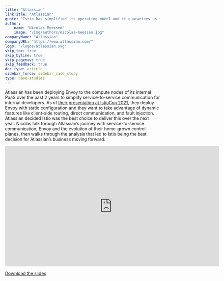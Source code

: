 ```yaml
---
title: "Atlassian"
linkTitle: "Atlassian"
quote: "Istio has simplified its operating model and it guarantees us the possibility to extend and benefit from the support of a large part of the Kubernetes ecosystem."
author:
    name: "Nicolas Meessen"
    image: "/img/authors/nicolas-meessen.jpg"
companyName: "Atlassian"
companyURL: "https://www.atlassian.com/"
logo: "/logos/atlassian.svg"
skip_toc: true
skip_byline: true
skip_pagenav: true
skip_feedback: true
doc_type: article
sidebar_force: sidebar_case_study
type: case-studies
---
```


Atlassian has been deploying Envoy to the compute nodes of its internal PaaS over the past 2 years to simplify service-to-service communication for internal developers. As of [their presentation at IstioCon 2021](https://events.istio.io/istiocon-2021/sessions/going-dynamic-with-envoy-at-atlassian/), they deploy Envoy with static configuration and they want to take advantage of dynamic features like client-side routing, direct communication, and fault injection. Atlassian decided Istio was the best choice to deliver this over the next year. Nicolas talk through Atlassian’s journey with service-to-service communication, Envoy and the evolution of their home-grown control planes, then walks through the analysis that led to Istio being the best decision for Atlassian’s business moving forward.

<iframe width="696" height="392" src="https://www.youtube-nocookie.com/embed/iAyVhjuA1HE" title="YouTube video player" frameborder="0" allow="accelerometer; autoplay; clipboard-write; encrypted-media; gyroscope; picture-in-picture" allowfullscreen></iframe>

[Download the slides](https://events.istio.io/istiocon-2021/slides/c1s-GoingDynamicEnvoy-NicolasMeessen.pdf)